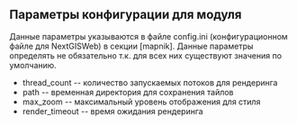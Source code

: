 ## Параметры конфигурации для модуля
Данные параметры указываются в файле config.ini (конфигурационном файле для NextGISWeb) в секции [mapnik]. Данные
параметры определять не обязательно т.к. для всех них существуют значения по умолчанию.

* thread_count -- количество запускаемых потоков для рендеринга
* path -- временная директория для сохранения тайлов
* max_zoom -- максимальный уровень отображения для стиля
* render_timeout -- время ожидания рендеринга